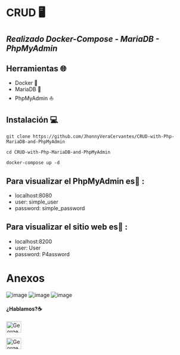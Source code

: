 # CRUD :desktop_computer:
## _Realizado Docker-Compose - MariaDB - PhpMyAdmin_

## Herramientas :globe_with_meridians:
* Docker :whale2:
* MariaDB :seal:
* PhpMyAdmin :boat:

## Instalación :computer:
```
git clone https://github.com/JhonnyVeraCervantes/CRUD-with-Php-MariaDB-and-PhpMyAdmin
```
```
cd CRUD-with-Php-MariaDB-and-PhpMyAdmin
```
```
docker-compose up -d
```

## Para visualizar el PhpMyAdmin es:mag_right: :
* localhost:8080
* user: simple_user
* password: simple_password


## Para visualizar el sitio web es:mag_right: :
* localhost:8200
* user: User
* password: P4assword

# Anexos
![image](https://user-images.githubusercontent.com/45070851/188082469-102b277f-3870-4864-9625-b598296d01bc.png)
![image](https://user-images.githubusercontent.com/45070851/188082658-571b0e58-5a56-40ef-9500-5c3769b51a89.png)
![image](https://user-images.githubusercontent.com/45070851/188082732-a2dfd2d6-052c-4b3f-8e77-61216beecac2.png)


#### ¿Hablamos?☕️


<a href="https://www.linkedin.com/in/jhonnyvera/" target="blank"><img align="center" src="https://cdn.jsdelivr.net/npm/simple-icons@3.0.1/icons/linkedin.svg" alt="George Vera" height="30" width="40" /></a>


<a href="mailto:george.vera.tic@gmail.com " target="blank"><img align="center" src="https://cdn.jsdelivr.net/npm/simple-icons@3.0.1/icons/gmail.svg" alt="George Vera" height="30" width="40" /></a>
</p>

